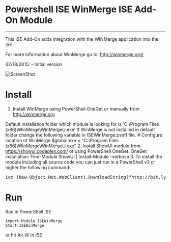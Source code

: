 # Powershell ISE WinMerge ISE Add-On Module
- - -
This ISE Add-On adds integration with the WINMerge application into the ISE.

For more information about WinMerge go to: http://winmerge.org/

02/18/2015: - Initial version

![ScreenShot](https://raw.githubusercontent.com/stefanstranger/ISEWinMerge/master/isewinmergemodule.gif)

# Install

 1. Install WinMerge using PowerShell OneGet or manually from http://winmerge.org
 
 Default installation folder which module is looking for is 'C:\Program Files (x86)\WinMerge\WinMergeU.exe'
   If WinMerge is not installed in default folder change the following variable in ISEWinMerge.psm1 file.
   \# Configure location of WinMerge
   $global:exe = "C:\Program Files (x86)\WinMerge\WinMergeU.exe"
 2. Install ShowUI module from https://showui.codeplex.com/ or using PowerShell OneGet.
   OneGet installation:
   Find-Module ShowUi | Install-Module -verbose
 3. To install the module including all source code you can just run in a PowerShell v3 or higher the following command:
<pre>
iex (New-Object Net.WebClient).DownloadString("http://bit.ly/isewinmerge")
</pre>

# Run
Run in PowerShell ISE

    Import-Module ISEWinMerge
    Start-ISEWinMerge

or hit Alt-W in ISE
